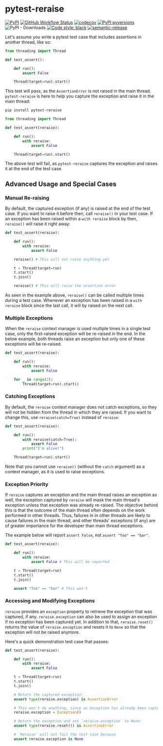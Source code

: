 # pytest-reraise

[![PyPI](https://img.shields.io/pypi/v/pytest-reraise)](https://pypi.python.org/pypi/pytest-reraise/)
[![GitHub Workflow Status](https://img.shields.io/github/workflow/status/bjoluc/pytest-reraise/build)](https://github.com/bjoluc/pytest-reraise/actions)
[![codecov](https://codecov.io/gh/bjoluc/pytest-reraise/branch/main/graph/badge.svg)](https://codecov.io/gh/bjoluc/pytest-reraise)
[![PyPI pyversions](https://img.shields.io/pypi/pyversions/pytest-reraise)](https://pypi.python.org/pypi/pytest-reraise/)
![PyPI - Downloads](https://img.shields.io/pypi/dm/pytest-reraise)
[![Code style: black](https://img.shields.io/badge/code%20style-black-000000)](https://github.com/psf/black)
[![semantic-release](https://img.shields.io/badge/%20%20%F0%9F%93%A6%F0%9F%9A%80-semantic--release-e10079)](https://github.com/bjoluc/semantic-release-config-poetry)

Let's assume you write a pytest test case that includes assertions in another thread, like so:

```python
from threading import Thread

def test_assert():

    def run():
        assert False

    Thread(target=run).start()
```

This test will pass, as the `AssertionError` is not raised in the main thread.
`pytest-reraise` is here to help you capture the exception and raise it in the main thread:

```sh
pip install pytest-reraise
```

```python
from threading import Thread

def test_assert(reraise):

    def run():
        with reraise:
            assert False

    Thread(target=run).start()
```

The above test will fail, as `pytest-reraise` captures the exception and raises it at the end of the test case.

## Advanced Usage and Special Cases

### Manual Re-raising

By default, the captured exception (if any) is raised at the end of the test case.
If you want to raise it before then, call `reraise()` in your test case.
If an exception has been raised within a `with reraise` block by then, `reraise()` will raise it right away:

```python
def test_assert(reraise):

    def run():
        with reraise:
            assert False

    reraise() # This will not raise anything yet

    t = Thread(target=run)
    t.start()
    t.join()

    reraise() # This will raise the assertion error
```

As seen in the example above, `reraise()` can be called multiple times during a test case. Whenever an exception has been raised in a `with reraise` block since the last call, it will by raised on the next call.

### Multiple Exceptions

When the `reraise` context manager is used multiple times in a single test case, only the first-raised exception will be re-raised in the end.
In the below example, both threads raise an exception but only one of these exceptions will be re-raised.

```python
def test_assert(reraise):

    def run():
        with reraise:
            assert False

    for _ in range(2):
        Thread(target=run).start()
```

### Catching Exceptions

By default, the `reraise` context manager does not catch exceptions, so they will not be hidden from the thread in which they are raised.
If you want to change this, use `reraise(catch=True)` instead of `reraise`:

```python
def test_assert(reraise):

    def run():
        with reraise(catch=True):
            assert False
        print("I'm alive!")

    Thread(target=run).start()
```

Note that you cannot use `reraise()` (without the `catch` argument) as a context manager, as it is used to raise exceptions.

### Exception Priority

If `reraise` captures an exception and the main thread raises an exception as well, the exception captured by `reraise` will mask the main thread's exception unless that exception was already re-raised.
The objective behind this is that the outcome of the main thread often depends on the work performed in other threads.
Thus, failures in in other threads are likely to cause failures in the main thread, and other threads' exceptions (if any) are of greater importance for the developer than main thread exceptions.

The example below will report `assert False`, not `assert "foo" == "bar"`.

```python
def test_assert(reraise):

    def run():
        with reraise:
            assert False # This will be reported

    t = Thread(target=run)
    t.start()
    t.join()

    assert "foo" == "bar" # This won't
```

### Accessing and Modifying Exceptions

`reraise` provides an `exception` property to retrieve the exception that was captured, if any.
`reraise.exception` can also be used to assign an exception if no exception has been captured yet.
In addition to that, `reraise.reset()` returns the value of `reraise.exception` and resets it to `None` so that the exception will not be raised anymore.

Here's a quick demonstration test case that passes:

```python
def test_assert(reraise):

    def run():
        with reraise:
            assert False

    t = Thread(target=run)
    t.start()
    t.join()

    # Return the captured exception:
    assert type(reraise.exception) is AssertionError

    # This won't do anything, since an exception has already been captured:
    reraise.exception = Exception()

    # Return the exception and set `reraise.exception` to None:
    assert type(reraise.reset()) is AssertionError

    # `Reraise` will not fail the test case because
    assert reraise.exception is None
```
